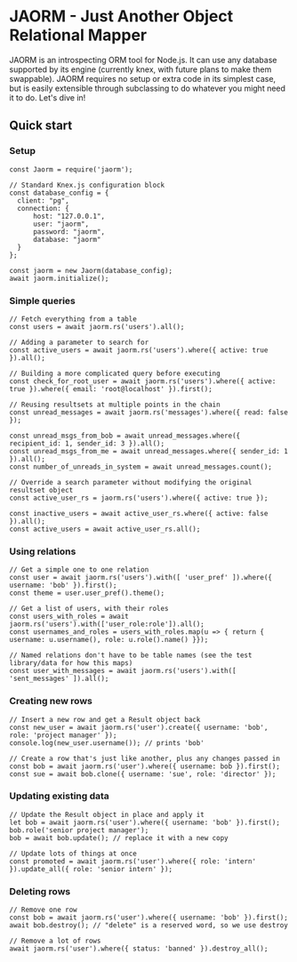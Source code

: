 # JAORM - Just Another Object Relational Mapper

JAORM is an introspecting ORM tool for Node.js. It can use any database supported by its engine (currently knex, with future plans to make them swappable). JAORM requires no setup or extra code in its simplest case, but is easily extensible through subclassing to do whatever you might need it to do. Let's dive in!

## Quick start

### Setup

```
const Jaorm = require('jaorm');

// Standard Knex.js configuration block
const database_config = {
  client: "pg",
  connection: {
      host: "127.0.0.1",
      user: "jaorm",
      password: "jaorm",
      database: "jaorm"
  }
};

const jaorm = new Jaorm(database_config);
await jaorm.initialize();
```

### Simple queries

```
// Fetch everything from a table
const users = await jaorm.rs('users').all();
```

```
// Adding a parameter to search for
const active_users = await jaorm.rs('users').where({ active: true }).all();
```

```
// Building a more complicated query before executing
const check_for_root_user = await jaorm.rs('users').where({ active: true }).where({ email: 'root@localhost' }).first();
```

```
// Reusing resultsets at multiple points in the chain
const unread_messages = await jaorm.rs('messages').where({ read: false });

const unread_msgs_from_bob = await unread_messages.where({ recipient_id: 1, sender_id: 3 }).all();
const unread_msgs_from_me = await unread_messages.where({ sender_id: 1 }).all();
const number_of_unreads_in_system = await unread_messages.count();
```

```
// Override a search parameter without modifying the original resultset object
const active_user_rs = jaorm.rs('users').where({ active: true });

const inactive_users = await active_user_rs.where({ active: false }).all();
const active_users = await active_user_rs.all();
```

### Using relations

```
// Get a simple one to one relation
const user = await jaorm.rs('users').with([ 'user_pref' ]).where({ username: 'bob' }).first();
const theme = user.user_pref().theme();
```

```
// Get a list of users, with their roles
const users_with_roles = await jaorm.rs('users').with(['user_role:role']).all();
const usernames_and_roles = users_with_roles.map(u => { return { username: u.username(), role: u.role().name() }});
```

```
// Named relations don't have to be table names (see the test library/data for how this maps)
const user_with_messages = await jaorm.rs('users').with([ 'sent_messages' ]).all();
```

### Creating new rows

```
// Insert a new row and get a Result object back
const new_user = await jaorm.rs('user').create({ username: 'bob', role: 'project manager' });
console.log(new_user.username()); // prints 'bob'
```

```
// Create a row that's just like another, plus any changes passed in
const bob = await jaorm.rs('user').where({ username: bob }).first();
const sue = await bob.clone({ username: 'sue', role: 'director' });
```

### Updating existing data

```
// Update the Result object in place and apply it
let bob = await jaorm.rs('user').where({ username: 'bob' }).first();
bob.role('senior project manager');
bob = await bob.update(); // replace it with a new copy
```

```
// Update lots of things at once
const promoted = await jaorm.rs('user').where({ role: 'intern' }).update_all({ role: 'senior intern' });
```

### Deleting rows

```
// Remove one row
const bob = await jaorm.rs('user').where({ username: 'bob' }).first();
await bob.destroy(); // "delete" is a reserved word, so we use destroy
```

```
// Remove a lot of rows
await jaorm.rs('user').where({ status: 'banned' }).destroy_all();
```
